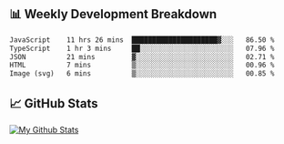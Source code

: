## 📊 Weekly Development Breakdown
<!--START_SECTION:waka-->

```txt
JavaScript    11 hrs 26 mins  █████████████████████▓░░░   86.50 %
TypeScript    1 hr 3 mins     ██░░░░░░░░░░░░░░░░░░░░░░░   07.96 %
JSON          21 mins         ▓░░░░░░░░░░░░░░░░░░░░░░░░   02.71 %
HTML          7 mins          ▒░░░░░░░░░░░░░░░░░░░░░░░░   00.96 %
Image (svg)   6 mins          ▒░░░░░░░░░░░░░░░░░░░░░░░░   00.85 %
```

<!--END_SECTION:waka-->

## 📈 GitHub Stats
[![My Github Stats](https://github-readme-stats.vercel.app/api?username=triagung128&show_icons=true&hide=contribs,issues&count_private=true&theme=tokyonight)](https://github.com/triagung128)

<!-- [![Top Langs](https://github-readme-stats.vercel.app/api/top-langs/?username=triagung128&layout=compact)](https://github.com/triagung128) -->
